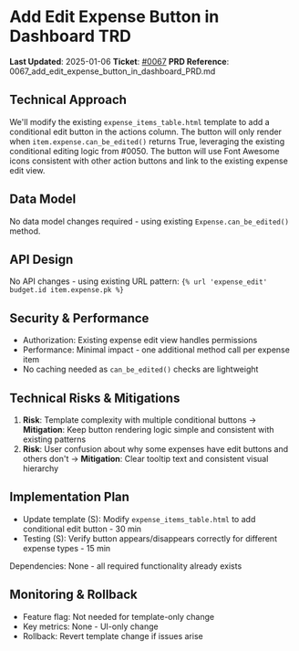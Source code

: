 # Add Edit Expense Button in Dashboard TRD

**Last Updated**: 2025-01-06
**Ticket**: [#0067](https://github.com/MarcinOrlowski/python-pyggy-expense-tracker/issues/67)
**PRD Reference**: 0067_add_edit_expense_button_in_dashboard_PRD.md

## Technical Approach
We'll modify the existing `expense_items_table.html` template to add a conditional edit button in the actions column. The button will only render when `item.expense.can_be_edited()` returns True, leveraging the existing conditional editing logic from #0050. The button will use Font Awesome icons consistent with other action buttons and link to the existing expense edit view.

## Data Model
No data model changes required - using existing `Expense.can_be_edited()` method.

## API Design
No API changes - using existing URL pattern: `{% url 'expense_edit' budget.id item.expense.pk %}`

## Security & Performance
- Authorization: Existing expense edit view handles permissions
- Performance: Minimal impact - one additional method call per expense item
- No caching needed as `can_be_edited()` checks are lightweight

## Technical Risks & Mitigations
1. **Risk**: Template complexity with multiple conditional buttons → **Mitigation**: Keep button rendering logic simple and consistent with existing patterns
2. **Risk**: User confusion about why some expenses have edit buttons and others don't → **Mitigation**: Clear tooltip text and consistent visual hierarchy

## Implementation Plan
- Update template (S): Modify `expense_items_table.html` to add conditional edit button - 30 min
- Testing (S): Verify button appears/disappears correctly for different expense types - 15 min

Dependencies: None - all required functionality already exists

## Monitoring & Rollback
- Feature flag: Not needed for template-only change
- Key metrics: None - UI-only change
- Rollback: Revert template change if issues arise